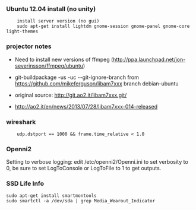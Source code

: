 ### Ubuntu 12.04 install (no unity)

        install server version (no gui)
        sudo apt-get install lightdm gnome-session gnome-panel gnome-core light-themes

### projector notes

 * Need to install new versions of ffmpeg (http://ppa.launchpad.net/jon-severinsson/ffmpeg/ubuntu)
 * git-buildpackage -us -uc --git-ignore-branch from https://github.com/mikeferguson/libam7xxx branch debian-ubuntu

 * original source: http://git.ao2.it/libam7xxx.git/
 * http://ao2.it/en/news/2013/07/28/libam7xxx-014-released

### wireshark

        udp.dstport == 1000 && frame.time_relative < 1.0

### Openni2

Setting to verbose logging: edit /etc/openni2/Openni.ini to set verbosity to 0, be sure to set LogToConsole or LogToFile to 1 to get outputs.

### SSD Life Info

    sudo apt-get install smartmontools
    sudo smartctl -a /dev/sda | grep Media_Wearout_Indicator

